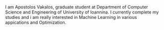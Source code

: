 I am Apostolos Vakalos, graduate student at Department of Computer Science and Engineering of University of Ioannina. 
I currently complete my studies and i am really interested in Machine Learning in various appications and Optimization.
